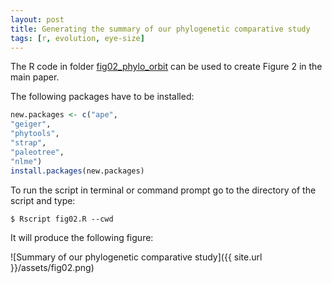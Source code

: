 ```yaml
---
layout: post
title: Generating the summary of our phylogenetic comparative study
tags: [r, evolution, eye-size]
---
```


The R code in folder [fig02_phylo_orbit](https://github.com/maciverlab/bigeye/tree/master/figs/fig02_phylo_orbit) can be used to create Figure 2 in the main paper.

The following packages have to be installed:


``` R
new.packages <- c("ape",
"geiger",
"phytools",
"strap",
"paleotree",
"nlme")
install.packages(new.packages)
```

To run the script in terminal or command prompt go to the directory of the script and type:


```
$ Rscript fig02.R --cwd
```

It will produce the following figure:


![Summary of our phylogenetic comparative study]({{ site.url }}/assets/fig02.png)



